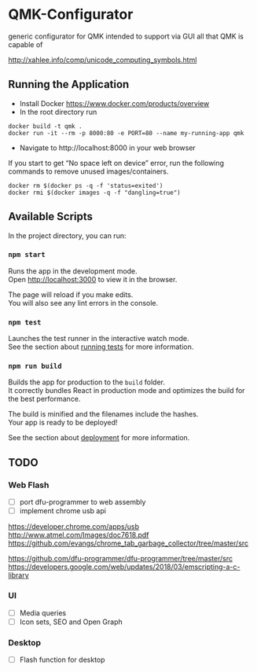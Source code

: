 # QMK-Configurator
generic configurator for QMK intended to support via GUI all that QMK is capable of

http://xahlee.info/comp/unicode_computing_symbols.html

## Running the Application
- Install Docker https://www.docker.com/products/overview
- In the root directory run
```
docker build -t qmk .
docker run -it --rm -p 8000:80 -e PORT=80 --name my-running-app qmk
```
- Navigate to http://localhost:8000 in your web browser

If you start to get “No space left on device” error, run the following commands to remove unused images/containers.
```
docker rm $(docker ps -q -f 'status=exited')
docker rmi $(docker images -q -f "dangling=true")
```

## Available Scripts

In the project directory, you can run:

### `npm start`

Runs the app in the development mode.<br>
Open [http://localhost:3000](http://localhost:3000) to view it in the browser.

The page will reload if you make edits.<br>
You will also see any lint errors in the console.

### `npm test`

Launches the test runner in the interactive watch mode.<br>
See the section about [running tests](https://facebook.github.io/create-react-app/docs/running-tests) for more information.

### `npm run build`

Builds the app for production to the `build` folder.<br>
It correctly bundles React in production mode and optimizes the build for the best performance.

The build is minified and the filenames include the hashes.<br>
Your app is ready to be deployed!

See the section about [deployment](https://facebook.github.io/create-react-app/docs/deployment) for more information.


## TODO

### Web Flash

- [ ] port dfu-programmer to web assembly
- [ ] implement chrome usb api

https://developer.chrome.com/apps/usb
http://www.atmel.com/Images/doc7618.pdf
https://github.com/evangs/chrome_tab_garbage_collector/tree/master/src


https://github.com/dfu-programmer/dfu-programmer/tree/master/src
https://developers.google.com/web/updates/2018/03/emscripting-a-c-library

### UI

- [ ] Media queries
- [ ] Icon sets, SEO and Open Graph

### Desktop

- [ ] Flash function for desktop
